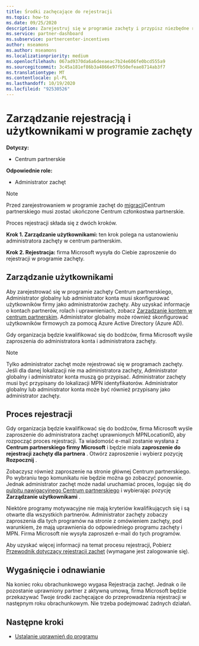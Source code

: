 ```yaml
---
title: Środki zachęcające do rejestracji
ms.topic: how-to
ms.date: 09/25/2020
description: Zarejestruj się w programie zachęty i przypisz niezbędne role do zarządzania użytkownikami. W tym artykule opisano proces rejestracji.
ms.service: partner-dashboard
ms.subservice: partnercenter-incentives
author: mseamons
ms.author: mseamons
ms.localizationpriority: medium
ms.openlocfilehash: 067ad9370da6a6deeaeac7b24e606fe0bcd555a9
ms.sourcegitcommit: 3c45a181ef86b3a4866e97fb50efeae8714ab3f7
ms.translationtype: MT
ms.contentlocale: pl-PL
ms.lasthandoff: 10/19/2020
ms.locfileid: "92530526"
---
```

# <a name="enrollment-and-user-management-in-the-incentives-program"></a>Zarządzanie rejestracją i użytkownikami w programie zachęty

**Dotyczy:**

- Centrum partnerskie

**Odpowiednie role:**

- Administrator zachęt

>[!NOTE]
>Przed zarejestrowaniem w programie zachęt do [migracji](prepare-pmc-pc-migration.md)Centrum partnerskiego musi zostać ukończone Centrum członkostwa partnerskie.

Proces rejestracji składa się z dwóch kroków.

**Krok 1. Zarządzanie użytkownikami:** ten krok polega na ustanowieniu administratora zachęty w centrum partnerskim.

**Krok 2. Rejestracja:** firma Microsoft wysyła do Ciebie zaproszenie do rejestracji w programie zachęty.

## <a name="user-management"></a>Zarządzanie użytkownikami

Aby zarejestrować się w programie zachęty Centrum partnerskiego, Administrator globalny lub administrator konta musi skonfigurować użytkowników firmy jako administratorów zachęty. Aby uzyskać informacje o kontach partnerów, rolach i uprawnieniach, zobacz [Zarządzanie kontem w centrum partnerskim](partner-center-account-setup.md). Administrator globalny może również skonfigurować użytkowników firmowych za pomocą Azure Active Directory (Azure AD).

Gdy organizacja będzie kwalifikować się do bodźców, firma Microsoft wyśle zaproszenia do administratora konta i administratora zachęty.

>[!NOTE]
>Tylko administrator zachęt może rejestrować się w programach zachęty. Jeśli dla danej lokalizacji nie ma administratora zachęty, Administrator globalny i administrator konta muszą go przypisać. Administrator zachęty musi być przypisany do lokalizacji MPN identyfikatorów. Administrator globalny lub administrator konta może być również przypisany jako administrator zachęty.

## <a name="enrollment-process"></a>Proces rejestracji

Gdy organizacja będzie kwalifikować się do bodźców, firma Microsoft wyśle zaproszenie do administratora zachęt uprawnionych MPNLocationID, aby rozpocząć proces rejestracji. Ta wiadomość e-mail zostanie wysłana z **Centrum partnerskiego firmy Microsoft** i będzie miała **zaproszenie do rejestracji zachęty dla partnera** . Otwórz zaproszenie i wybierz pozycję **Rozpocznij** .

Zobaczysz również zaproszenie na stronie głównej Centrum partnerskiego. Po wybraniu tego komunikatu nie będzie można go zobaczyć ponownie. Jednak administrator zachęt może nadal uruchamiać proces, logując się do [pulpitu nawigacyjnego Centrum partnerskiego](https://partner.microsoft.com/dashboard/) i wybierając pozycję **Zarządzanie użytkownikami** .

Niektóre programy motywacyjne nie mają kryteriów kwalifikujących się i są otwarte dla wszystkich partnerów. Administrator zachęty zobaczy zaproszenia dla tych programów na stronie z omówieniem zachęty, pod warunkiem, że mają uprawnienia do odpowiedniego programu zachęty i MPN. Firma Microsoft nie wysyła zaproszeń e-mail do tych programów.

Aby uzyskać więcej informacji na temat procesu rejestracji, Pobierz [Przewodnik dotyczący rejestracji zachęt](https://partner.microsoft.com/resources/detail/partner-center-incentives-enrollment-pdf) (wymagane jest zalogowanie się).

## <a name="expiration-and-renewal"></a>Wygaśnięcie i odnawianie

Na koniec roku obrachunkowego wygasa Rejestracja zachęt. Jednak o ile pozostanie uprawniony partner z aktywną umową, firma Microsoft będzie przekazywać Twoje środki zachęcające do przeprowadzenia rejestracji w następnym roku obrachunkowym. Nie trzeba podejmować żadnych działań.

## <a name="next-steps"></a>Następne kroki

- [Ustalanie uprawnień do programu](incentives-determined-your-program-eligibility.md)
